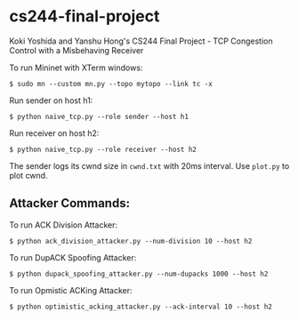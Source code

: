 # cs244-final-project
Koki Yoshida and Yanshu Hong's CS244 Final Project - TCP Congestion Control with a Misbehaving Receiver

To run Mininet with XTerm windows:
```
$ sudo mn --custom mn.py --topo mytopo --link tc -x
```

Run sender on host h1:
```
$ python naive_tcp.py --role sender --host h1
```

Run receiver on host h2:
```
$ python naive_tcp.py --role receiver --host h2
```

The sender logs its cwnd size in `cwnd.txt` with 20ms interval.
Use `plot.py` to plot cwnd.

## Attacker Commands:
To run ACK Division Attacker:
```
$ python ack_division_attacker.py --num-division 10 --host h2
```

To run DupACK Spoofing Attacker:
```
$ python dupack_spoofing_attacker.py --num-dupacks 1000 --host h2
```

To run Opmistic ACKing Attacker:
```
$ python optimistic_acking_attacker.py --ack-interval 10 --host h2
```
